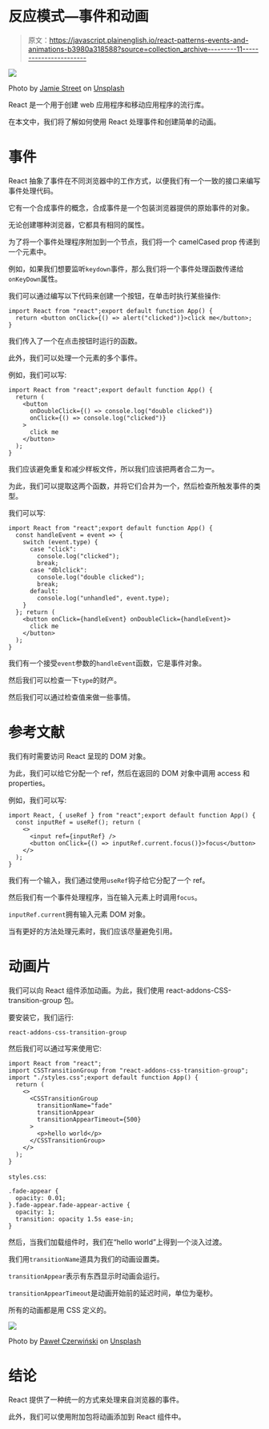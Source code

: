 # 反应模式—事件和动画

> 原文：<https://javascript.plainenglish.io/react-patterns-events-and-animations-b3980a318588?source=collection_archive---------11----------------------->

![](img/18278f1e501ea803170ac588d6a374a4.png)

Photo by [Jamie Street](https://unsplash.com/@jamie452?utm_source=medium&utm_medium=referral) on [Unsplash](https://unsplash.com?utm_source=medium&utm_medium=referral)

React 是一个用于创建 web 应用程序和移动应用程序的流行库。

在本文中，我们将了解如何使用 React 处理事件和创建简单的动画。

# 事件

React 抽象了事件在不同浏览器中的工作方式，以便我们有一个一致的接口来编写事件处理代码。

它有一个合成事件的概念，合成事件是一个包装浏览器提供的原始事件的对象。

无论创建哪种浏览器，它都具有相同的属性。

为了将一个事件处理程序附加到一个节点，我们将一个 camelCased prop 传递到一个元素中。

例如，如果我们想要监听`keydown`事件，那么我们将一个事件处理函数传递给`onKeyDown`属性。

我们可以通过编写以下代码来创建一个按钮，在单击时执行某些操作:

```
import React from "react";export default function App() {
  return <button onClick={() => alert("clicked")}>click me</button>;
}
```

我们传入了一个在点击按钮时运行的函数。

此外，我们可以处理一个元素的多个事件。

例如，我们可以写:

```
import React from "react";export default function App() {
  return (
    <button
      onDoubleClick={() => console.log("double clicked")}
      onClick={() => console.log("clicked")}
    >
      click me
    </button>
  );
}
```

我们应该避免重复和减少样板文件，所以我们应该把两者合二为一。

为此，我们可以提取这两个函数，并将它们合并为一个，然后检查所触发事件的类型。

我们可以写:

```
import React from "react";export default function App() {
  const handleEvent = event => {
    switch (event.type) {
      case "click":
        console.log("clicked");
        break;
      case "dblclick":
        console.log("double clicked");
        break;
      default:
        console.log("unhandled", event.type);
    }
  }; return (
    <button onClick={handleEvent} onDoubleClick={handleEvent}>
      click me
    </button>
  );
}
```

我们有一个接受`event`参数的`handleEvent`函数，它是事件对象。

然后我们可以检查一下`type`的财产。

然后我们可以通过检查值来做一些事情。

# 参考文献

我们有时需要访问 React 呈现的 DOM 对象。

为此，我们可以给它分配一个 ref，然后在返回的 DOM 对象中调用 access 和 properties。

例如，我们可以写:

```
import React, { useRef } from "react";export default function App() {
  const inputRef = useRef(); return (
    <>
      <input ref={inputRef} />
      <button onClick={() => inputRef.current.focus()}>focus</button>
    </>
  );
}
```

我们有一个输入，我们通过使用`useRef`钩子给它分配了一个 ref。

然后我们有一个事件处理程序，当在输入元素上时调用`focus`。

`inputRef.current`拥有输入元素 DOM 对象。

当有更好的方法处理元素时，我们应该尽量避免引用。

# 动画片

我们可以向 React 组件添加动画。为此，我们使用 react-addons-CSS-transition-group 包。

要安装它，我们运行:

```
react-addons-css-transition-group
```

然后我们可以通过写来使用它:

```
import React from "react";
import CSSTransitionGroup from "react-addons-css-transition-group";
import "./styles.css";export default function App() {
  return (
    <>
      <CSSTransitionGroup
        transitionName="fade"
        transitionAppear
        transitionAppearTimeout={500}
      >
        <p>hello world</p>
      </CSSTransitionGroup>
    </>
  );
}
```

`styles.css`:

```
.fade-appear {
  opacity: 0.01;
}.fade-appear.fade-appear-active {
  opacity: 1;
  transition: opacity 1.5s ease-in;
}
```

然后，当我们加载组件时，我们在“hello world”上得到一个淡入过渡。

我们用`transitionName`道具为我们的动画设置类。

`transitionAppear`表示有东西显示时动画会运行。

`transitionAppearTimeout`是动画开始前的延迟时间，单位为毫秒。

所有的动画都是用 CSS 定义的。

![](img/0a483a02d09b94bde0f9811f68dafc46.png)

Photo by [Paweł Czerwiński](https://unsplash.com/@pawel_czerwinski?utm_source=medium&utm_medium=referral) on [Unsplash](https://unsplash.com?utm_source=medium&utm_medium=referral)

# 结论

React 提供了一种统一的方式来处理来自浏览器的事件。

此外，我们可以使用附加包将动画添加到 React 组件中。